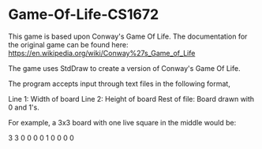 # Game-Of-Life-CS1672

This game is based upon Conway's Game Of Life. The documentation for the original game
can be found here: https://en.wikipedia.org/wiki/Conway%27s_Game_of_Life

The game uses StdDraw to create a version of Conway's Game Of Life.

The program accepts input through text files in the following format,

Line 1: Width of board
Line 2: Height of board
Rest of file: Board drawn with 0 and 1's. 

For example, a 3x3 board with one live square in the middle would be:

3
3
0 0 0
0 1 0
0 0 0

